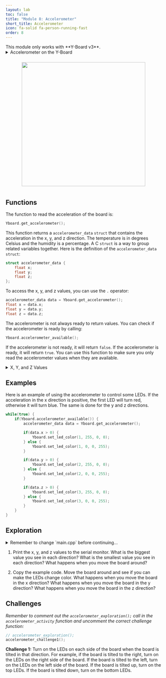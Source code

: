 ```yaml
---
layout: lab
toc: false
title: "Module 8: Accelerometer"
short_title: Accelerometer
icon: fa-solid fa-person-running-fast
order: 8
---
```


<div class="alert alert-warning" role="alert">
<i class="fa-duotone fa-triangle-exclamation"></i>
This module only works with **Y-Board v3**.
</div>

<details markdown="block">
<summary markdown="span">Accelerometer on the Y-Board
</summary>

There is an accelerometer on the Y-Board. This sensor is used to measure the acceleration of the board in three dimensions: x, y, and z. The accelerometer can be used to detect the orientation of the board, detect movement, and more. The sensor returns values in milli-g's, which is a unit of acceleration. 1 g is equal to 9.8 m/s<sup>2</sup>.
</details>

<p align="center"><img src="{% link media/accelerometer.jpeg %}" width="400" hspace="5%" vspace="2%"/></p>

## Functions

The function to read the acceleration of the board is:

```cpp
Yboard.get_accelerometer();
```

This function returns a `accelerometer_data` `struct` that contains the acceleration in the x, y, and z direction. The temperature is in degrees Celsius and the humidity is a percentage. A C `struct` is a way to group related variables together. Here is the definition of the `accelerometer_data` `struct`:

```cpp
struct accelerometer_data {
    float x;
    float y;
    float z;
};
```

To access the x, y, and z values, you can use the `.` operator:

```cpp
accelerometer_data data = Yboard.get_accelerometer();
float x = data.x;
float y = data.y;
float z = data.z;
```

The accelerometer is not always ready to return values. You can check if the accelerometer is ready by calling: 

```cpp
Yboard.accelerometer_available();
```

If the accelerometer is not ready, it will return `false`. If the accelerometer is ready, it will return `true`. You can use this function to make sure you only read the accelerometer values when they are available.

<details markdown="block">
<summary markdown="span">X, Y, and Z Values
</summary>
Accelerometers measure acceleration in three dimensions: x, y, and z. The x-axis is horizontal and points to the right, the y-axis is vertical and points up, and the z-axis is perpendicular to the board and points out of the board. Depending on the direction of the acceleration, the values of x, y, and z will change. Values can be positive or negative depending on the direction of the acceleration.
</details>

## Examples
Here is an example of using the accelerometer to control some LEDs. If the acceleration in the x direction is positive, the first LED will turn red, otherwise it will turn blue. The same is done for the y and z directions.

```cpp
while(true) {
    if(Yboard.accelerometer_available()) {
        accelerometer_data data = Yboard.get_accelerometer();

        if(data.x > 0) {
            Yboard.set_led_color(1, 255, 0, 0);
        } else {
            Yboard.set_led_color(1, 0, 0, 255);
        }

        if(data.y > 0) {
            Yboard.set_led_color(2, 255, 0, 0);
        } else {
            Yboard.set_led_color(2, 0, 0, 255);
        }

        if(data.z > 0) {
            Yboard.set_led_color(3, 255, 0, 0);
        } else {
            Yboard.set_led_color(3, 0, 0, 255);
        }
    }
}
```

## Exploration
<details markdown="block">
<summary markdown="span">Remember to change `main.cpp` before continuing...
</summary>
> 📝 **_NOTE:_** You will need to go to `main.cpp` and change the comments to call the correct activity function.
</details>

1. Print the x, y, and z values to the serial monitor. What is the biggest value you see in each direction? What is the smallest value you see in each direction? What happens when you move the board around?

2.  Copy the example code. Move the board around and see if you can make the LEDs change color. What happens when you move the board in the x direction? What happens when you move the board in the y direction? What happens when you move the board in the z direction?


## Challenges

_Remember to comment out the `accelerometer_exploration();` call in the `accelerometer_activity` function and uncomment the correct challenge function:_

```c
// accelerometer_exploration();
accelerometer_challenge1();
```

**Challenge 1:** Turn on the LEDs on each side of the board when the board is tilted in that direction. For example, if the board is tilted to the right, turn on the LEDs on the right side of the board. If the board is tilted to the left, turn on the LEDs on the left side of the board. If the board is tilted up, turn on the top LEDs. If the board is tilted down, turn on the bottom LEDs.
